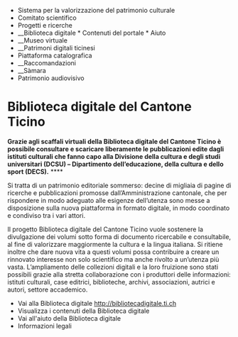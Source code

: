   * Sistema per la valorizzazione del patrimonio culturale
  * Comitato scientifico
  * Progetti e ricerche
  *  __Biblioteca digitale
    * Contenuti del portale
    * Aiuto
  *  __Museo virtuale
  *  __Patrimoni digitali ticinesi
  * Piattaforma catalografica
  *  __Raccomandazioni
  *  __Sàmara
  * Patrimonio audiovisivo

#  Biblioteca digitale del Cantone Ticino

**Grazie agli scaffali virtuali della Biblioteca digitale del Cantone Ticino è
possibile consultare e scaricare liberamente le pubblicazioni edite dagli
istituti culturali che fanno capo alla Divisione della cultura e degli studi
universitari (DCSU) – Dipartimento dell’educazione, della cultura e dello
sport (DECS).** ****

Si tratta di un patrimonio editoriale sommerso: decine di migliaia di pagine
di ricerche e pubblicazioni promosse dall’Amministrazione cantonale, che per
rispondere in modo adeguato alle esigenze dell’utenza sono messe a
disposizione sulla nuova piattaforma in formato digitale, in modo coordinato e
condiviso tra i vari attori.

Il progetto Biblioteca digitale del Cantone Ticino vuole sostenere la
divulgazione dei volumi sotto forma di documento ricercabile e consultabile,
al fine di valorizzare maggiormente la cultura e la lingua italiana. Si
ritiene inoltre che dare nuova vita a questi volumi possa contribuire a creare
un rinnovato interesse non solo scientifico ma anche rivolto a un’utenza più
vasta. L’ampliamento delle collezioni digitali e la loro fruizione sono stati
possibili grazie alla stretta collaborazione con i produttori delle
informazioni: istituti culturali, case editrici, biblioteche, archivi,
associazioni, autrici e autori, settore accademico.

  * Vai alla Biblioteca digitale http://bibliotecadigitale.ti.ch
  * Visualizza i contenuti della Biblioteca digitale
  * Vai all'aiuto della Biblioteca digitale
  * Informazioni legali

